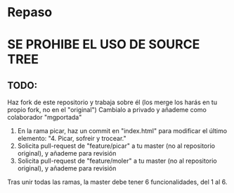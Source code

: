 # Repaso
**SE PROHIBE EL USO DE SOURCE TREE**
=======
## TODO:
Haz fork de este repositorio y trabaja sobre él (los merge los harás en tu propio fork, no en el "original")
Cambialo a privado y añademe como colaborador "mgportada"

1. En la rama picar, haz un commit en "index.html" para modificar el último elemento: "4. Picar, sofreir y trocear."
2. Solicita pull-request de "feature/picar" a tu master (no al repositorio original), y añademe para revisión
3. Solicita pull-request de "feature/moler" a tu master (no al repositorio original), y añademe para revisión

Tras unir todas las ramas, la master debe tener 6 funcionalidades, del 1 al 6.